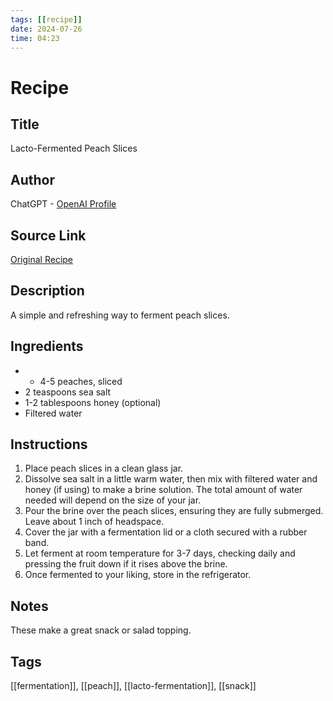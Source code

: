 ```yaml
---
tags: [[recipe]]
date: 2024-07-26
time: 04:23
---
```


# Recipe

## Title
Lacto-Fermented Peach Slices

## Author
ChatGPT - [OpenAI Profile](https://openai.com)

## Source Link
[Original Recipe](#)

## Description
A simple and refreshing way to ferment peach slices.

## Ingredients
- - 4-5 peaches, sliced
- 2 teaspoons sea salt
- 1-2 tablespoons honey (optional)
- Filtered water

## Instructions
1. Place peach slices in a clean glass jar.
2. Dissolve sea salt in a little warm water, then mix with filtered water and honey (if using) to make a brine solution. The total amount of water needed will depend on the size of your jar.
3. Pour the brine over the peach slices, ensuring they are fully submerged. Leave about 1 inch of headspace.
4. Cover the jar with a fermentation lid or a cloth secured with a rubber band.
5. Let ferment at room temperature for 3-7 days, checking daily and pressing the fruit down if it rises above the brine.
6. Once fermented to your liking, store in the refrigerator.

## Notes
These make a great snack or salad topping.

## Tags
[[fermentation]], [[peach]], [[lacto-fermentation]], [[snack]]
